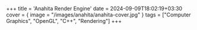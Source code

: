 +++
title = 'Anahita Render Engine'
date = 2024-09-09T18:02:19+03:30
cover = { image = "/images/anahita/anahita-cover.jpg" }
tags = ["Computer Graphics", "OpenGL", "C++", "Rendering"]
+++
